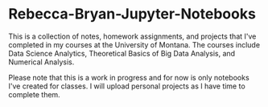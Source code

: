 # Rebecca-Bryan-Jupyter-Notebooks
This is a collection of notes, homework assignments, and projects that I've completed in my courses at the University of Montana. The courses include Data Science Analytics, Theoretical Basics of Big Data Analysis, and Numerical Analysis. 

Please note that this is a work in progress and for now is only notebooks I've created for classes. I will upload personal projects as I have time to complete them. 
